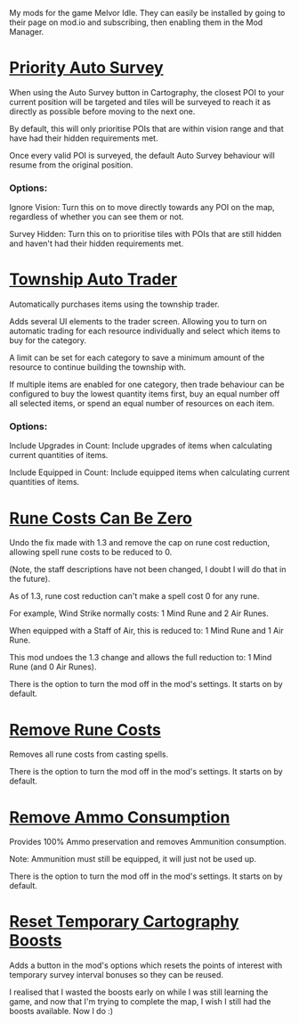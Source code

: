 My mods for the game Melvor Idle. They can easily be installed by going to their page on mod.io and subscribing, then enabling them in the Mod Manager.

# [Priority Auto Survey](https://mod.io/g/melvoridle/m/priority-auto-survey)

When using the Auto Survey button in Cartography, the closest POI to your current position will be targeted and tiles will be surveyed to reach it as directly as possible before moving to the next one.

By default, this will only prioritise POIs that are within vision range and that have had their hidden requirements met.

Once every valid POI is surveyed, the default Auto Survey behaviour will resume from the original position.

### Options:

Ignore Vision: Turn this on to move directly towards any POI on the map, regardless of whether you can see them or not.

Survey Hidden: Turn this on to prioritise tiles with POIs that are still hidden and haven't had their hidden requirements met.

# [Township Auto Trader](https://mod.io/g/melvoridle/m/township-auto-trader)

Automatically purchases items using the township trader.

Adds several UI elements to the trader screen. Allowing you to turn on automatic trading for each resource individually and select which items to buy for the category.

A limit can be set for each category to save a minimum amount of the resource to continue building the township with.

If multiple items are enabled for one category, then trade behaviour can be configured to buy the lowest quantity items first, buy an equal number off all selected items, or spend an equal number of resources on each item.

### Options:

Include Upgrades in Count: Include upgrades of items when calculating current quantities of items.

Include Equipped in Count: Include equipped items when calculating current quantities of items.

# [Rune Costs Can Be Zero](https://mod.io/g/melvoridle/m/rune-costs-can-be-zero)

Undo the fix made with 1.3 and remove the cap on rune cost reduction, allowing spell rune costs to be reduced to 0.

(Note, the staff descriptions have not been changed, I doubt I will do that in the future).

As of 1.3, rune cost reduction can't make a spell cost 0 for any rune.

For example, Wind Strike normally costs: 1 Mind Rune and 2 Air Runes.

When equipped with a Staff of Air, this is reduced to: 1 Mind Rune and 1 Air Rune.

This mod undoes the 1.3 change and allows the full reduction to: 1 Mind Rune (and 0 Air Runes).

 

There is the option to turn the mod off in the mod's settings. It starts on by default.



# [Remove Rune Costs](https://mod.io/g/melvoridle/m/remove-rune-costs)

Removes all rune costs from casting spells. 

There is the option to turn the mod off in the mod's settings. It starts on by default.

# [Remove Ammo Consumption](https://mod.io/g/melvoridle/m/remove-ammo-consumption)

Provides 100% Ammo preservation and removes Ammunition consumption.

Note: Ammunition must still be equipped, it will just not be used up.

There is the option to turn the mod off in the mod's settings. It starts on by default.

# [Reset Temporary Cartography Boosts](https://mod.io/g/melvoridle/m/reset-temporary-cartography-boosts)

Adds a button in the mod's options which resets the points of interest with temporary survey interval bonuses so they can be reused.

I realised that I wasted the boosts early on while I was still learning the game, and now that I'm trying to complete the map, I wish I still had the boosts available. Now I do :)
